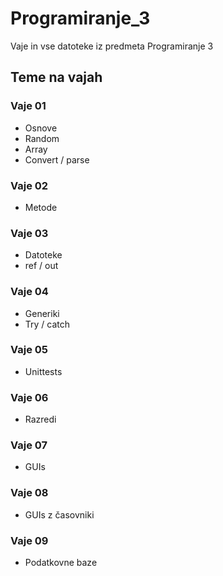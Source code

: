 # Programiranje_3
Vaje in vse datoteke iz predmeta Programiranje 3

## Teme na vajah

### Vaje 01
- Osnove
- Random
- Array
- Convert / parse

### Vaje 02
- Metode

### Vaje 03
- Datoteke
- ref / out

### Vaje 04
- Generiki
- Try / catch

### Vaje 05
- Unittests

### Vaje 06
- Razredi

### Vaje 07
- GUIs

### Vaje 08
- GUIs z časovniki

### Vaje 09
- Podatkovne baze
